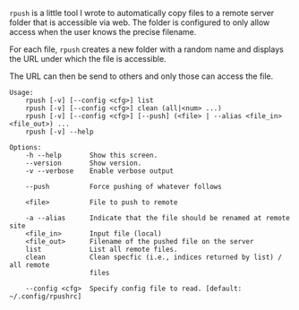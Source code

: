 `rpush` is a little tool I wrote to automatically copy files to a remote server
folder that is accessible via web. The folder is configured to only allow access
when the user knows the precise filename.

For each file, `rpush` creates a new folder with a random name and displays the
URL under which the file is accessible.

The URL can then be send to others and only those can access the file.

    Usage:
        rpush [-v] [--config <cfg>] list
        rpush [-v] [--config <cfg>] clean (all|<num> ...)
        rpush [-v] [--config <cfg>] [--push] (<file> | --alias <file_in> <file_out>) ...
        rpush [-v] --help

    Options:
        -h --help       Show this screen.
        --version       Show version.
        -v --verbose    Enable verbose output

        --push          Force pushing of whatever follows

        <file>          File to push to remote

        -a --alias      Indicate that the file should be renamed at remote site
        <file_in>       Input file (local)
        <file_out>      Filename of the pushed file on the server
        list            List all remote files.
        clean           Clean specfic (i.e., indices returned by list) / all remote
                        files

        --config <cfg>  Specify config file to read. [default: ~/.config/rpushrc]
